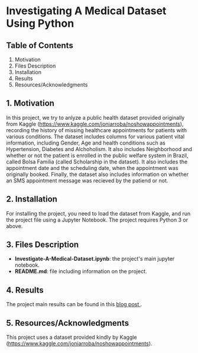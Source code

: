 # Investigating A Medical Dataset Using Python

## Table of Contents
 1. Motivation
 2. Files Description
 3. Installation
 4. Results
 5. Resources/Acknowledgments

## 1. Motivation
In this project, we try to anlyze a public health dataset provided originally from Kaggle (https://www.kaggle.com/joniarroba/noshowappointments), recording the history of missing healthcare appointments for patients with various conditions. The dataset includes columns for various patient vital information, including Gender, Age and health conditions such as Hypertension, Diabetes and Alchoholism. It also includes Neighborhood and whether or not the patient is enrolled in the public welfare system in Brazil, called Bolsa Familia (called Scholarship in the dataset). It also includes the appointment date and the scheduling date, when the appointment was originally booked. Finally, the dataset also includes information on whether an SMS appointment message was recieved by the patiend or not.

## 2. Installation
For installing the project, you need to load the dataset from Kaggle, and run the project file using a Jupyter Notebook. The project requires Python 3 or above.

## 3. Files Description
- <b>Investigate-A-Medical-Dataset.ipynb</b>: the project's main jupyter notebook.
- <b>README.md</b>: file including information on the project.

## 4. Results
The project main results can be found in this <a href="https://medium.com/@abdulrahmanalmana/some-factors-affecting-appointment-missing-in-brazil-92d54dccedcf">blog post </a>.

## 5. Resources/Acknowledgments
This project uses a dataset provided kindly by Kaggle (https://www.kaggle.com/joniarroba/noshowappointments).

